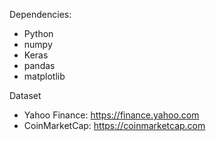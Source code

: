 Dependencies:
- Python
- numpy
- Keras
- pandas
- matplotlib

Dataset
- Yahoo Finance: https://finance.yahoo.com
- CoinMarketCap: https://coinmarketcap.com
